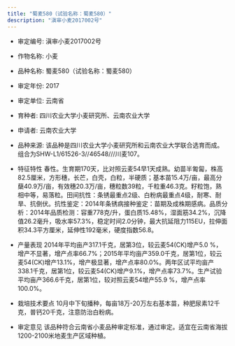 ```yaml
---
title: "蜀麦580（试验名称：蜀麦580）"
description: "滇审小麦2017002号"
---
```

* 审定编号:  滇审小麦2017002号

*  作物名称:  小麦

*  品种名称:  蜀麦580（试验名称：蜀麦580）

*  审定年份:  2017

*  审定单位:  云南省

* 育种者:  四川农业大学小麦研究所、云南农业大学

*  申请者:  云南农业大学

*  品种来源:  该品种是四川农业大学小麦研究所和云南农业大学联合选育而成。组合为SHW-L1/61526-3//46548///川麦107。

*  特征特性
春性。生育期170天，比对照云麦54早1天成熟。幼苗半匍匐，株高82.5厘米，方形穗，长芒，白壳，白粒，半硬质；基本苗15.4万/亩，最高分蘖40.9万/亩，有效穗20.3万/亩，穗粒数39粒，千粒重46.3克。籽粒饱，熟相中等，易落粒。田间抗性：条锈最重点2级、白粉病最重点4级，耐寒、耐旱、抗倒伏。抗性鉴定：2014年条锈病接种鉴定：苗期及成株期感病。品质分析：2014年品质检测：容重778克/升，蛋白质15.48%，湿面筋34.2%，沉降值26.2毫升，吸水率57.3%，稳定时间2.0分钟，最大抗延阻力115EU，拉伸面积34.3平方厘米，延伸性192毫米，硬度指数56.8。

*  产量表现
2014年平均亩产317.1千克，居第3位，较云麦54(CK)增产5.0 %，增产不显著，增产点率66.7%；2015年平均亩产359.0千克，居第1位，较云麦54(CK)增产13.1%，增产极显著，增产点率80.0%。两年区试平均亩产338.1千克，居第1位，较云麦54(CK)增产9.1%，增产点率73.7%。生产试验平均亩产366.6千克，居第1位，较对照云麦54增产55.9 %，增产点率100.0%。

*  栽培技术要点
10月中下旬播种，每亩18万-20万左右基本苗，种肥尿素12千克，普钙20千克，注意防治白粉病。

*  审定意见
该品种符合云南省小麦品种审定标准，通过审定。适宜在云南省海拔1200-2100米地麦生产区域种植。
